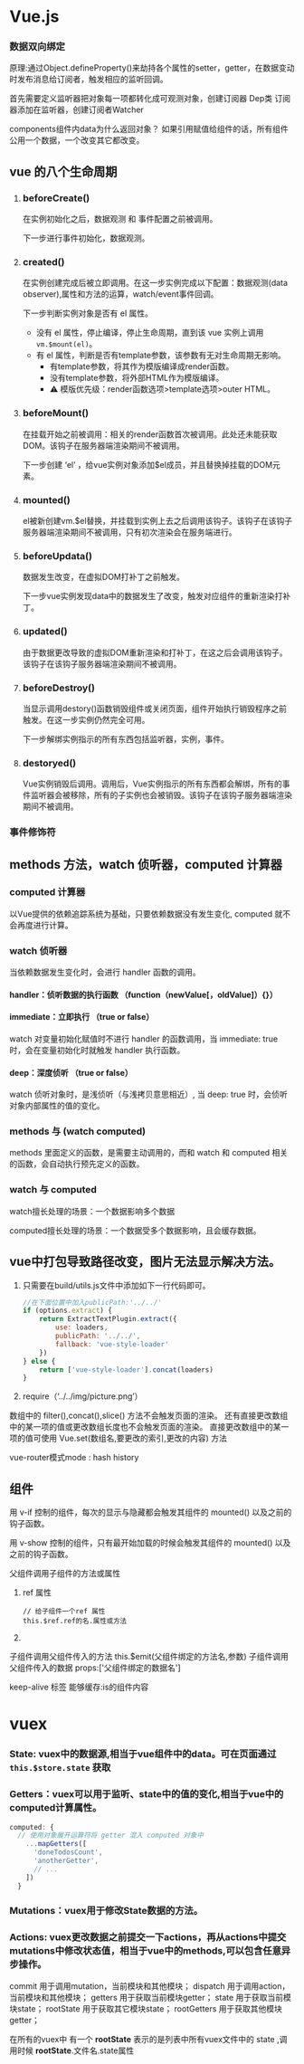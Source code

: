 # Vue.js

### 数据双向绑定

原理:通过Object.defineProperty()来劫持各个属性的setter，getter，在数据变动时发布消息给订阅者，触发相应的监听回调。

首先需要定义监听器把对象每一项都转化成可观测对象，创建订阅器 Dep类 订阅器添加在监听器，创建订阅者Watcher





components组件内data为什么返回对象？
如果引用赋值给组件的话，所有组件公用一个数据，一个改变其它都改变。



## vue 的八个生命周期

1. ### beforeCreate() 

   在实例初始化之后，数据观测 和 事件配置之前被调用。

   下一步进行事件初始化，数据观测。

2. ### created()

   在实例创建完成后被立即调用。在这一步实例完成以下配置：数据观测(data observer),属性和方法的运算，watch/event事件回调。

   下一步判断实例对象是否有 el 属性。

   - 没有 el 属性，停止编译，停止生命周期，直到该 vue 实例上调用 `vm.$mount(el)`。
   - 有 el 属性，判断是否有template参数，该参数有无对生命周期无影响。
     - 有template参数，将其作为模版编译成render函数。
     - 没有template参数，将外部HTML作为模版编译。
     - ⚠️ 模版优先级：render函数选项>template选项>outer HTML。

3. ### beforeMount()

   在挂载开始之前被调用：相关的render函数首次被调用。此处还未能获取DOM。该钩子在服务器端渲染期间不被调用。

   下一步创建 ‘el’ ，给vue实例对象添加$el成员，并且替换掉挂载的DOM元素。

4. ### mounted()

   el被新创建vm.$el替换，并挂载到实例上去之后调用该钩子。该钩子在该钩子服务器端渲染期间不被调用，只有初次渲染会在服务端进行。

5. ### beforeUpdata()

   数据发生改变，在虚拟DOM打补丁之前触发。

   下一步vue实例发现data中的数据发生了改变，触发对应组件的重新渲染打补丁。

6. ### updated()

   由于数据更改导致的虚拟DOM重新渲染和打补丁，在这之后会调用该钩子。该钩子在该钩子服务器端渲染期间不被调用。

7. ### beforeDestroy()

   当显示调用destory()函数销毁组件或关闭页面，组件开始执行销毁程序之前触发。在这一步实例仍然完全可用。

   下一步解绑实例指示的所有东西包括监听器，实例，事件。

8. ### destoryed()

   Vue实例销毁后调用。调用后，Vue实例指示的所有东西都会解绑，所有的事件监听器会被移除，所有的子实例也会被销毁。该钩子在该钩子服务器端渲染期间不被调用。

### 事件修饰符

## methods 方法，watch 侦听器，computed 计算器



### computed 计算器

以Vue提供的依赖追踪系统为基础，只要依赖数据没有发生变化, computed 就不会再度进行计算。



### watch 侦听器

当依赖数据发生变化时，会进行 handler 函数的调用。

#### handler：侦听数据的执行函数 （function（newValue[，oldValue]）{}）

#### immediate：立即执行 （true or false）

watch 对变量初始化赋值时不进行 handler 的函数调用，当 immediate: true 时，会在变量初始化时就触发 handler 执行函数。

#### deep：深度侦听 （true or false）

watch  侦听对象时，是浅侦听（与浅拷贝意思相近）, 当 deep: true 时，会侦听对象内部属性的值的变化。



### methods 与 (watch computed)

methods 里面定义的函数，是需要主动调用的，而和 watch 和 computed 相关的函数，会自动执行预先定义的函数。



### watch 与 computed

watch擅长处理的场景：一个数据影响多个数据

computed擅长处理的场景：一个数据受多个数据影响，且会缓存数据。





## vue中打包导致路径改变，图片无法显示解决方法。

1. 只需要在build/utils.js文件中添加如下一行代码即可。

   ```javascript
   //在下面位置中加入publicPath:'../../'
   if (options.extract) {
       return ExtractTextPlugin.extract({
           use: loaders,
           publicPath: '../../',
           fallback: 'vue-style-loader'
       })
   } else {
       return ['vue-style-loader'].concat(loaders)
   }
   
   ```

2. require（‘../../img/picture.png’）



数组中的 filter(),concat(),slice() 方法不会触发页面的渲染。
还有直接更改数组中的某一项的值或更改数组长度也不会触发页面的渲染。
直接更改数组中的某一项的值可使用 Vue.set(数组名,要更改的索引,更改的内容) 方法

vue-router模式mode : hash  history

## 组件

用 v-if 控制的组件，每次的显示与隐藏都会触发其组件的 mounted() 以及之前的钩子函数。

用 v-show 控制的组件，只有最开始加载的时候会触发其组件的 mounted() 以及之前的钩子函数。



父组件调用子组件的方法或属性

1. ref 属性

   ```vue
   // 给子组件一个ref 属性
   this.$ref.ref的名.属性或方法
   ```

2. 

子组件调用父组件传入的方法 this.$emit(父组件绑定的方法名,参数)
子组件调用父组件传入的数据 props:['父组件绑定的数据名']

keep-alive 标签
能够缓存:is的组件内容





# vuex

### State: vuex中的数据源,相当于vue组件中的data。可在页面通过 `this.$store.state` 获取



### Getters：vuex可以用于监听、state中的值的变化,相当于vue中的computed计算属性。

```javascript
computed: {
  // 使用对象展开运算符将 getter 混入 computed 对象中
    ...mapGetters([
      'doneTodosCount',
      'anotherGetter',
      // ...
    ])
  }
```



### Mutations：vuex用于修改State数据的方法。



### Actions: vuex更改数据之前提交一下actions，再从actions中提交mutations中修改状态值，相当于vue中的methods,可以包含任意异步操作。

commit 用于调用mutation，当前模块和其他模块；
dispatch 用于调用action，当前模块和其他模块；
getters 用于获取当前模块getter；
state 用于获取当前模块state；
rootState 用于获取其它模块state；
rootGetters 用于获取其他模块getter；

在所有的vuex中 有一个 **rootState** 表示的是列表中所有vuex文件中的 state ,调用时候 **rootState**.文件名.state属性

